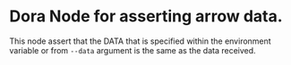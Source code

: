 # Dora Node for asserting arrow data.

This node assert that the DATA that is specified within the environment variable or from `--data` argument is the same as the data received.
